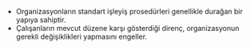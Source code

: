 - Organizasyonların standart işleyiş prosedürleri genellikle durağan bir yapıya sahiptir.
- Çalışanların mevcut düzene karşı gösterdiği direnç, organizasyonun gerekli değişiklikleri yapmasını engeller.